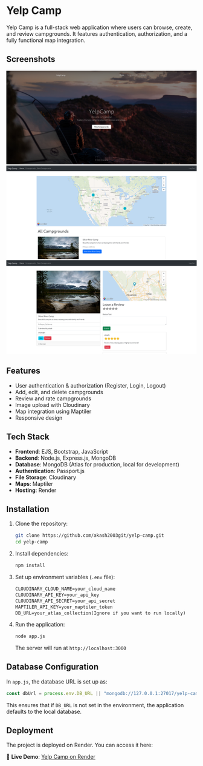 # Yelp Camp

Yelp Camp is a full-stack web application where users can browse, create, and review campgrounds. It features authentication, authorization, and a fully functional map integration.

## Screenshots

![Home Page](assets/home.png)
![Index Page](assets/index.png)
![Campground Page](assets/campground.png)

## Features

- User authentication & authorization (Register, Login, Logout)
- Add, edit, and delete campgrounds
- Review and rate campgrounds
- Image upload with Cloudinary
- Map integration using Maptiler
- Responsive design

## Tech Stack

- **Frontend**: EJS, Bootstrap, JavaScript
- **Backend**: Node.js, Express.js, MongoDB
- **Database**: MongoDB (Atlas for production, local for development)
- **Authentication**: Passport.js
- **File Storage**: Cloudinary
- **Maps**: Maptiler
- **Hosting**: Render

## Installation

1. Clone the repository:

   ```sh
   git clone https://github.com/akash2003git/yelp-camp.git
   cd yelp-camp
   ```

2. Install dependencies:

   ```sh
   npm install
   ```

3. Set up environment variables (`.env` file):

   ```env
   CLOUDINARY_CLOUD_NAME=your_cloud_name
   CLOUDINARY_API_KEY=your_api_key
   CLOUDINARY_API_SECRET=your_api_secret
   MAPTILER_API_KEY=your_maptiler_token
   DB_URL=your_atlas_collection(Ignore if you want to run locally)
   ```

4. Run the application:
   ```sh
   node app.js
   ```
   The server will run at `http://localhost:3000`

## Database Configuration

In `app.js`, the database URL is set up as:

```js
const dbUrl = process.env.DB_URL || "mongodb://127.0.0.1:27017/yelp-camp";
```

This ensures that if `DB_URL` is not set in the environment, the application defaults to the local database.

## Deployment

The project is deployed on Render. You can access it here:

🔗 **Live Demo**: [Yelp Camp on Render](https://yelp-camp-au8z.onrender.com/)
